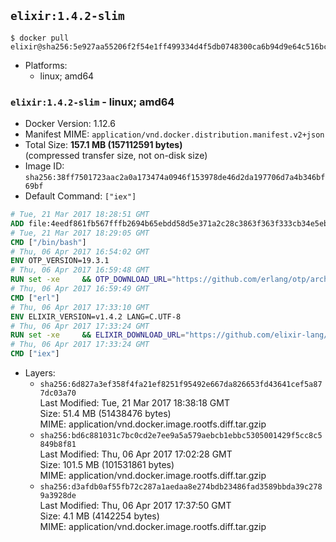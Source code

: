 ## `elixir:1.4.2-slim`

```console
$ docker pull elixir@sha256:5e927aa55206f2f54e1ff499334d4f5db0748300ca6b94d9e64c516bcd049492
```

-	Platforms:
	-	linux; amd64

### `elixir:1.4.2-slim` - linux; amd64

-	Docker Version: 1.12.6
-	Manifest MIME: `application/vnd.docker.distribution.manifest.v2+json`
-	Total Size: **157.1 MB (157112591 bytes)**  
	(compressed transfer size, not on-disk size)
-	Image ID: `sha256:38ff7501723aac2a0a173474a0946f153978de46d2da197706d7a4b346bf69bf`
-	Default Command: `["iex"]`

```dockerfile
# Tue, 21 Mar 2017 18:28:51 GMT
ADD file:4eedf861fb567fffb2694b65ebdd58d5e371a2c28c3863f363f333cb34e5eb7b in / 
# Tue, 21 Mar 2017 18:29:05 GMT
CMD ["/bin/bash"]
# Thu, 06 Apr 2017 16:54:02 GMT
ENV OTP_VERSION=19.3.1
# Thu, 06 Apr 2017 16:59:48 GMT
RUN set -xe 	&& OTP_DOWNLOAD_URL="https://github.com/erlang/otp/archive/OTP-${OTP_VERSION}.tar.gz" 	&& OTP_DOWNLOAD_SHA256="618f19e4274150a107bea7621d871d96d386291759ffb57d1a3e60f1f243a509" 	&& runtimeDeps=' 		libodbc1 		libssl1.0.0 		libsctp1 		libwxgtk3.0-0 	' 	&& buildDeps=' 		curl 		ca-certificates 		autoconf 		gcc 		make 		libncurses-dev 		unixodbc-dev 		libssl-dev 		libsctp-dev 		libwxgtk3.0-dev 	' 	&& apt-get update 	&& apt-get install -y --no-install-recommends $runtimeDeps 	&& apt-get install -y --no-install-recommends $buildDeps 	&& curl -fSL -o otp-src.tar.gz "$OTP_DOWNLOAD_URL" 	&& echo "$OTP_DOWNLOAD_SHA256 otp-src.tar.gz" | sha256sum -c - 	&& mkdir -p /usr/src/otp-src 	&& tar -xzf otp-src.tar.gz -C /usr/src/otp-src --strip-components=1 	&& rm otp-src.tar.gz 	&& cd /usr/src/otp-src 	&& ./otp_build autoconf 	&& ./configure 		--enable-sctp 		--enable-dirty-schedulers 	&& make -j$(nproc) 	&& make install 	&& find /usr/local -name examples | xargs rm -rf 	&& apt-get purge -y --auto-remove $buildDeps 	&& rm -rf /usr/src/otp-src /var/lib/apt/lists/*
# Thu, 06 Apr 2017 16:59:49 GMT
CMD ["erl"]
# Thu, 06 Apr 2017 17:33:10 GMT
ENV ELIXIR_VERSION=v1.4.2 LANG=C.UTF-8
# Thu, 06 Apr 2017 17:33:24 GMT
RUN set -xe 	&& ELIXIR_DOWNLOAD_URL="https://github.com/elixir-lang/elixir/releases/download/${ELIXIR_VERSION}/Precompiled.zip" 	&& ELIXIR_DOWNLOAD_SHA256="3ff610166612db10d3f97895972882a6912e99628e31116d22406389c1de48cc"	&& buildDeps=' 		ca-certificates 		curl 		unzip 	' 	&& apt-get update 	&& apt-get install -y --no-install-recommends $buildDeps 	&& curl -fSL -o elixir-precompiled.zip $ELIXIR_DOWNLOAD_URL 	&& echo "$ELIXIR_DOWNLOAD_SHA256 elixir-precompiled.zip" | sha256sum -c - 	&& unzip -d /usr/local elixir-precompiled.zip 	&& rm elixir-precompiled.zip 	&& apt-get purge -y --auto-remove $buildDeps 	&& rm -rf /var/lib/apt/lists/*
# Thu, 06 Apr 2017 17:33:24 GMT
CMD ["iex"]
```

-	Layers:
	-	`sha256:6d827a3ef358f4fa21ef8251f95492e667da826653fd43641cef5a877dc03a70`  
		Last Modified: Tue, 21 Mar 2017 18:38:18 GMT  
		Size: 51.4 MB (51438476 bytes)  
		MIME: application/vnd.docker.image.rootfs.diff.tar.gzip
	-	`sha256:bd6c881031c7bc0cd2e7ee9a5a579aebcb1ebbc5305001429f5cc8c5849b8f81`  
		Last Modified: Thu, 06 Apr 2017 17:02:28 GMT  
		Size: 101.5 MB (101531861 bytes)  
		MIME: application/vnd.docker.image.rootfs.diff.tar.gzip
	-	`sha256:d3afdb0af55fb72c287a1aedaa8e274bdb23486fad3589bbda39c2789a3928de`  
		Last Modified: Thu, 06 Apr 2017 17:37:50 GMT  
		Size: 4.1 MB (4142254 bytes)  
		MIME: application/vnd.docker.image.rootfs.diff.tar.gzip

